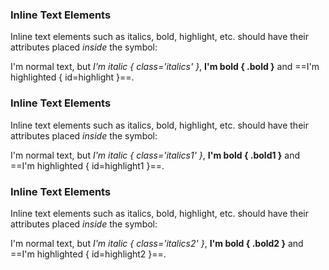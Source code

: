 ### Inline Text Elements

Inline text elements such as italics, bold, highlight, etc. should have their attributes placed _inside_ the symbol:


I'm normal text, but *I'm italic { class='italics' }*, **I'm bold { .bold }** and ==I'm highlighted { id=highlight }==.

### Inline Text Elements

Inline text elements such as italics, bold, highlight, etc. should have their attributes placed _inside_ the symbol:


I'm normal text, but *I'm italic { class='italics1' }*, **I'm bold { .bold1 }** and ==I'm highlighted { id=highlight1 }==.
### Inline Text Elements

Inline text elements such as italics, bold, highlight, etc. should have their attributes placed _inside_ the symbol:


I'm normal text, but *I'm italic { class='italics2' }*, **I'm bold { .bold2 }** and ==I'm highlighted { id=highlight2 }==.